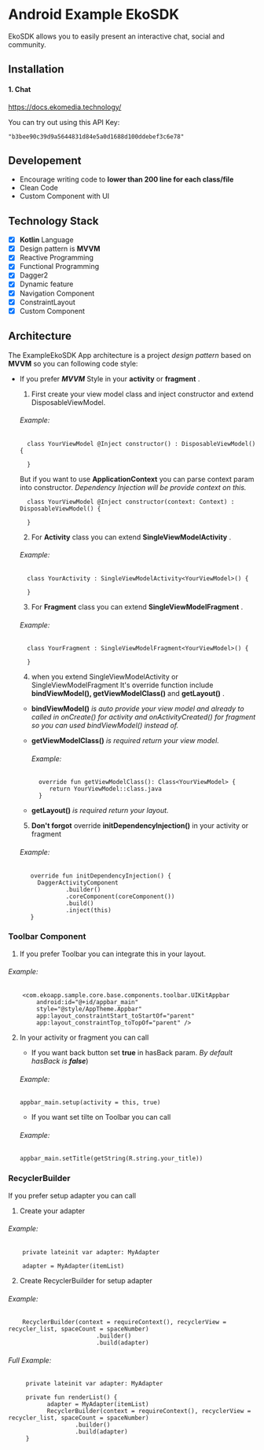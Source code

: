 # Android Example EkoSDK
EkoSDK allows you to easily present an interactive chat, social and community.

## Installation
#### 1. Chat

https://docs.ekomedia.technology/

You can try out using this API Key: 
```
"b3bee90c39d9a5644831d84e5a0d1688d100ddebef3c6e78"
```
## Developement
   - Encourage writing code to **lower than 200 line for each class/file** 
   - Clean Code
   - Custom Component with UI

## Technology Stack
- [X] **Kotlin** Language
- [X] Design pattern is **MVVM**
- [X] Reactive Programming
- [X] Functional Programming
- [X] Dagger2
- [X] Dynamic feature
- [X] Navigation Component
- [X] ConstraintLayout
- [X] Custom Component

## Architecture 
The ExampleEkoSDK App architecture is a project _design pattern_ based on **MVVM** so you can following code style:
   
   - If you prefer ***MVVM*** Style in your **activity** or **fragment** .

      1. First create your view model class and inject constructor and extend DisposableViewModel.
      ###### Example:
      ```
        class YourViewModel @Inject constructor() : DisposableViewModel() {
        
        }
      ```
      But if you want to use **ApplicationContext** you can parse context param into constructor. _Dependency Injection will be provide context on this._
      ```
        class YourViewModel @Inject constructor(context: Context) : DisposableViewModel() {
        
        }
      ```
       2. For **Activity** class you can extend **SingleViewModelActivity** .
       ###### Example:
       ```
         class YourActivity : SingleViewModelActivity<YourViewModel>() {
      
         }
       ```
       3. For **Fragment** class you can extend **SingleViewModelFragment** .
       ###### Example:
       ```
         class YourFragment : SingleViewModelFragment<YourViewModel>() {
      
         }
       ```
      4. when you extend SingleViewModelActivity or SingleViewModelFragment It's override function include **bindViewModel(), getViewModelClass()** and **getLayout()** .
      
        - **bindViewModel()** _is auto provide your view model and already to called in onCreate() for activity and onActivityCreated() for fragment so you can used bindViewModel() instead of._

        - **getViewModelClass()** _is required return your view model._
            ###### Example:
            ```
              override fun getViewModelClass(): Class<YourViewModel> {
                 return YourViewModel::class.java
              }
            ```
        - **getLayout()** _is required return your layout._
     
     5. **Don't forgot** override **initDependencyInjection()** in your activity or fragment
     ###### Example:

            override fun initDependencyInjection() {
              DaggerActivityComponent
                      .builder()
                      .coreComponent(coreComponent())
                      .build()
                      .inject(this)
            }

### Toolbar Component
1. If you prefer Toolbar you can integrate this in your layout.
###### Example:
   ```
       <com.ekoapp.sample.core.base.components.toolbar.UIKitAppbar
           android:id="@+id/appbar_main"
           style="@style/AppTheme.Appbar"
           app:layout_constraintStart_toStartOf="parent"
           app:layout_constraintTop_toTopOf="parent" />
   ```
2. In your activity or fragment you can call 

   - If you want back button set **true** in hasBack param. _By default hasBack is **false**_)
   ###### Example:
   ```
   appbar_main.setup(activity = this, true)
   ```
   - If you want set tilte on Toolbar you can call
   ###### Example:
   ```
   appbar_main.setTitle(getString(R.string.your_title))
   ```
   
### RecyclerBuilder
   If you prefer setup adapter you can call
   1. Create your adapter
   ###### Example:
        private lateinit var adapter: MyAdapter
         
        adapter = MyAdapter(itemList)
        
   2. Create RecyclerBuilder for setup adapter
   ###### Example:
          
        RecyclerBuilder(context = requireContext(), recyclerView = recycler_list, spaceCount = spaceNumber)
                             .builder()
                             .build(adapter)
   
   ###### Full Example:
         private lateinit var adapter: MyAdapter
         
         private fun renderList() {
               adapter = MyAdapter(itemList)
               RecyclerBuilder(context = requireContext(), recyclerView = recycler_list, spaceCount = spaceNumber)
                       .builder()
                       .build(adapter)
         }
      

